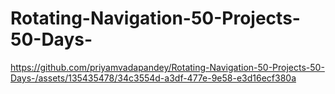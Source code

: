 # Rotating-Navigation-50-Projects-50-Days-


https://github.com/priyamvadapandey/Rotating-Navigation-50-Projects-50-Days-/assets/135435478/34c3554d-a3df-477e-9e58-e3d16ecf380a

